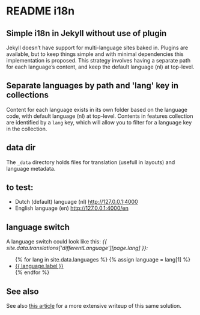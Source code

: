 # README i18n

## Simple i18n in Jekyll without use of plugin
Jekyll doesn’t have support for multi-language sites baked in. Plugins are available, 
but to keep things simple and with minimal dependencies this implementation is proposed.
This strategy involves having a separate path for each language’s content, and keep the
default language (nl) at top-level.

## Separate languages by path and 'lang' key in collections
Content for each language exists in its own folder based on the language code, with default 
language (nl) at top-level. Contents in features collection are identified by a `lang` key, 
which will allow you to filter for a language key in the collection.

## data dir
The `_data` directory holds files for translation (usefull in layouts) and language metadata.

## to test:

  - Dutch (default) language (nl) http://127.0.0.1:4000
  - English language (en) http://127.0.0.1:4000/en

## language switch
A language switch could look like this:
	<em>{{ site.data.translations['differentLanguage'][page.lang] }}:</em>
	<ul class="languages">
	{% for lang in site.data.languages %}
	{% assign language = lang[1] %}
	<li><a href="{{site.baseurl}}{{lang[0]}}">{{ language.label }}</a></li>
	{% endfor %}
	</ul>

## See also
See also [this article](https://forestry.io/blog/creating-a-multilingual-blog-with-jekyll/)
for a more extensive writeup of this same solution.
